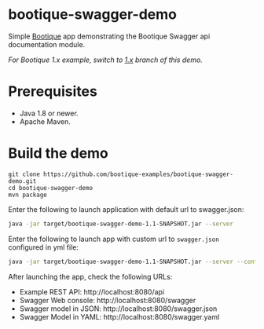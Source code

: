 # bootique-swagger-demo

Simple [Bootique](http://bootique.io) app demonstrating the Bootique Swagger api documentation module. 

_For Bootique 1.x example, switch to [1.x](https://github.com/bootique-examples/bootique-swagger-demo/tree/1.x) branch of this demo._

# Prerequisites
* Java 1.8 or newer.
* Apache Maven.

# Build the demo

```
git clone https://github.com/bootique-examples/bootique-swagger-demo.git
cd bootique-swagger-demo
mvn package
```
Enter the following to launch application with default url to swagger.json:

```bash
java -jar target/bootique-swagger-demo-1.1-SNAPSHOT.jar --server
```

Enter the following to launch app with custom url to `swagger.json` configured in yml file:

```bash
java -jar target/bootique-swagger-demo-1.1-SNAPSHOT.jar --server --config=customUrl.yml
```

After launching the app, check the following URLs:

* Example REST API: http://localhost:8080/api
* Swagger Web console: http://localhost:8080/swagger
* Swagger model in JSON: http://localhost:8080/swagger.json
* Swagger Model in YAML: http://localhost:8080/swagger.yaml



